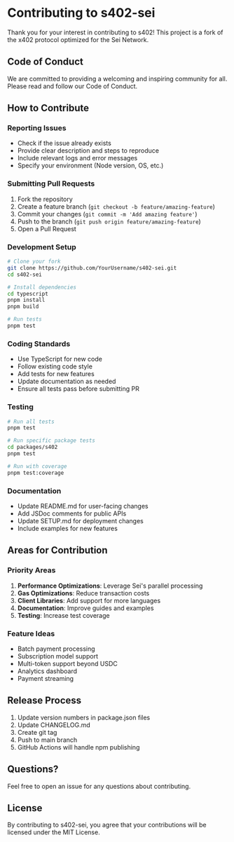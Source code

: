 # Contributing to s402-sei

Thank you for your interest in contributing to s402! This project is a fork of the x402 protocol optimized for the Sei Network.

## Code of Conduct

We are committed to providing a welcoming and inspiring community for all. Please read and follow our Code of Conduct.

## How to Contribute

### Reporting Issues

- Check if the issue already exists
- Provide clear description and steps to reproduce
- Include relevant logs and error messages
- Specify your environment (Node version, OS, etc.)

### Submitting Pull Requests

1. Fork the repository
2. Create a feature branch (`git checkout -b feature/amazing-feature`)
3. Commit your changes (`git commit -m 'Add amazing feature'`)
4. Push to the branch (`git push origin feature/amazing-feature`)
5. Open a Pull Request

### Development Setup

```bash
# Clone your fork
git clone https://github.com/YourUsername/s402-sei.git
cd s402-sei

# Install dependencies
cd typescript
pnpm install
pnpm build

# Run tests
pnpm test
```

### Coding Standards

- Use TypeScript for new code
- Follow existing code style
- Add tests for new features
- Update documentation as needed
- Ensure all tests pass before submitting PR

### Testing

```bash
# Run all tests
pnpm test

# Run specific package tests
cd packages/s402
pnpm test

# Run with coverage
pnpm test:coverage
```

### Documentation

- Update README.md for user-facing changes
- Add JSDoc comments for public APIs
- Update SETUP.md for deployment changes
- Include examples for new features

## Areas for Contribution

### Priority Areas

1. **Performance Optimizations**: Leverage Sei's parallel processing
2. **Gas Optimizations**: Reduce transaction costs
3. **Client Libraries**: Add support for more languages
4. **Documentation**: Improve guides and examples
5. **Testing**: Increase test coverage

### Feature Ideas

- Batch payment processing
- Subscription model support
- Multi-token support beyond USDC
- Analytics dashboard
- Payment streaming

## Release Process

1. Update version numbers in package.json files
2. Update CHANGELOG.md
3. Create git tag
4. Push to main branch
5. GitHub Actions will handle npm publishing

## Questions?

Feel free to open an issue for any questions about contributing.

## License

By contributing to s402-sei, you agree that your contributions will be licensed under the MIT License.


